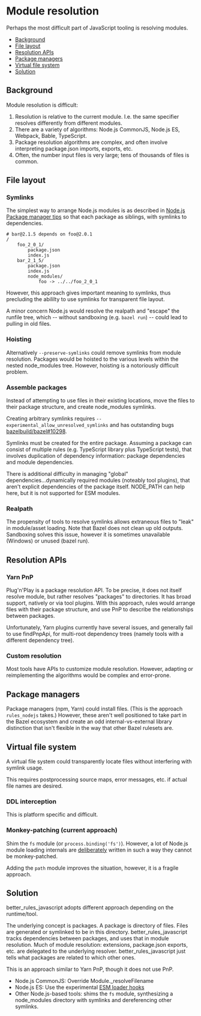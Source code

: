 # Module resolution

Perhaps the most difficult part of JavaScript tooling is resolving modules.

<!-- START doctoc generated TOC please keep comment here to allow auto update -->
<!-- DON'T EDIT THIS SECTION, INSTEAD RE-RUN doctoc TO UPDATE -->

- [Background](#background)
- [File layout](#file-layout)
- [Resolution APIs](#resolution-apis)
- [Package managers](#package-managers)
- [Virtual file system](#virtual-file-system)
- [Solution](#solution)

<!-- END doctoc generated TOC please keep comment here to allow auto update -->

## Background

Module resolution is difficult:

1. Resolution is relative to the current module. I.e. the same specifier
   resolves differently from different modules.
2. There are a variety of algorithms: Node.js CommonJS, Node.js ES, Webpack,
   Bable, TypeScript.
3. Package resolution algorithms are complex, and often involve interpreting
   package.json imports, exports, etc.
4. Often, the number input files is very large; tens of thousands of files is
   common.

## File layout

### Symlinks

The simplest way to arrange Node.js modules is as described in
[Node.js Package manager tips](https://nodejs.org/api/modules.html#modules_package_manager_tips)
so that each package as siblings, with symlinks to dependencies.

```
# bar@2.1.5 depends on foo@2.0.1
/
    foo_2_0_1/
        package.json
        index.js
    bar_2_1_5/
        package.json
        index.js
        node_modules/
            foo -> ../../foo_2_0_1
```

However, this approach gives important meaning to symlinks, thus precluding the
abililty to use symlinks for transparent file layout.

A minor concern Node.js would resolve the realpath and "escape" the runfile
tree, which -- without sandboxing (e.g. `bazel run`) -- could lead to pulling in
old files.

### Hoisting

Alternatively `--preserve-symlinks` could remove symlinks from module
resolution. Packages would be hoisted to the various levels within the nested
node_modules tree. However, hoisting is a notoriously difficult problem.

### Assemble packages

Instead of attempting to use files in their existing locations, move the files
to their package structure, and create node_modules symlinks.

Creating arbitrary symlinks requires `--experimental_allow_unresolved_symlinks`
and has outstanding bugs
[bazelbuild/bazel#10298](https://github.com/bazelbuild/bazel/issues/10298).

Symlinks must be created for the entire package. Assuming a package can consist
of multiple rules (e.g. TypeScript library plus TypeScript tests), that involves
duplication of dependency information: package dependencies and module
dependencies.

There is additional difficulty in managing "global" dependencies...dynamically
required modules (noteably tool plugins), that aren't explicit dependencies of
the package itself. NODE_PATH can help here, but it is not supported for ESM
modules.

### Realpath

The propensity of tools to resolve symlinks allows extraneous files to "leak" in
module/asset loading. Note that Bazel does not clean up old outputs. Sandboxing
solves this issue, however it is sometimes unavailable (Windows) or unused
(bazel run).

## Resolution APIs

### Yarn PnP

Plug'n'Play is a package resolution API. To be precise, it does not itself
resolve module, but rather resolves "packages" to directories. It has broad
support, natively or via tool plugins. With this approach, rules would arrange
files with their package structure, and use PnP to describe the relationships
between packages.

Unfortunately, Yarn plugins currently have several issues, and generally fail to
use findPnpApi, for multi-root dependency trees (namely tools with a different
dependency tree).

### Custom resolution

Most tools have APIs to customize module resolution. However, adapting or
reimplementing the algorithms would be complex and error-prone.

## Package managers

Package managers (npm, Yarn) could install files. (This is the approach
`rules_nodejs` takes.) However, these aren't well positioned to take part in the
Bazel ecosystem and create an odd internal-vs-external library distinction that
isn't flexible in the way that other Bazel rulesets are.

## Virtual file system

A virtual file system could transparently locate files without interfering with
symlink usage.

This requires postprocessing source maps, error messages, etc. if actual file
names are desired.

### DDL interception

This is platform specific and difficult.

### Monkey-patching (current approach)

Shim the `fs` module (or `process.binding('fs')`). However, a lot of Node.js
module loading internals are
[deliberately](https://github.com/nodejs/node/pull/39513#pullrequestreview-714334718)
written in such a way they cannot be monkey-patched.

Adding the `path` module improves the situation, however, it is a fragile
approach.

## Solution

better_rules_javascript adopts different approach depending on the runtime/tool.

The underlying concept is packages. A package is directory of files. Files are
generated or symlinked to be in this directory. better_rules_javascript tracks
dependencies between packages, and uses that in module resolution. Much of
module resolution: extensions, package.json exports, etc. are delegated to the
underlying resolver. better_rules_javascript just tells what packages are
related to which other ones.

This is an approach similar to Yarn PnP, though it does not use PnP.

- Node.js CommonJS: Override Module.\_resolveFilename
- Node.js ES: Use the experimental
  [ESM loader hooks](https://nodejs.org/api/esm.html#loaders)
- Other Node.js-based tools: shims the `fs` module, synthesizing a node_modules
  directory with symlinks and dereferencing other symlinks.
